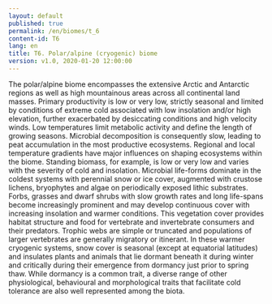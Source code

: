 ```yaml
---
layout: default
published: true
permalink: /en/biomes/t_6
content-id: T6
lang: en
title: T6. Polar/alpine (cryogenic) biome
version: v1.0, 2020-01-20 12:00:00
---
```


The polar/alpine biome encompasses the extensive Arctic and Antarctic regions as well as high mountainous areas across all continental land masses. Primary productivity is low or very low, strictly seasonal and limited by conditions of extreme cold associated with low insolation and/or high elevation, further exacerbated by desiccating conditions and high velocity winds. Low temperatures limit metabolic activity and define the length of growing seasons. Microbial decomposition is consequently slow, leading to peat accumulation in the most productive ecosystems. Regional and local temperature gradients have major influences on shaping ecosystems within the biome. Standing biomass, for example, is low or very low and varies with the severity of cold and insolation. Microbial life-forms dominate in the coldest systems with perennial snow or ice cover, augmented with crustose lichens, bryophytes and algae on periodically exposed lithic substrates. Forbs, grasses and dwarf shrubs with slow growth rates and long life-spans become increasingly prominent and may develop continuous cover with increasing insolation and warmer conditions. This vegetation cover provides habitat structure and food for vertebrate and invertebrate consumers and their predators. Trophic webs are simple or truncated and populations of larger vertebrates are generally migratory or itinerant. In these warmer cryogenic systems, snow cover is seasonal (except at equatorial latitudes) and insulates plants and animals that lie dormant beneath it during winter and critically during their emergence from dormancy just prior to spring thaw. While dormancy is a common trait, a diverse range of other physiological, behavioural and morphological traits that facilitate cold tolerance are also well represented among the biota. 
